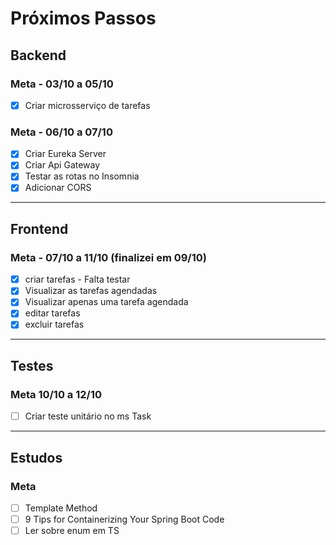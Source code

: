 # Próximos Passos

## Backend
### Meta - 03/10 a 05/10
- [x] Criar microsserviço de tarefas

### Meta - 06/10 a 07/10
- [x] Criar Eureka Server
- [x] Criar Api Gateway
- [x] Testar as rotas no Insomnia
- [x] Adicionar CORS

---

## Frontend
### Meta - 07/10 a 11/10 (finalizei em 09/10)
- [x] criar tarefas - Falta testar
- [x] Visualizar as tarefas agendadas
- [x] Visualizar apenas uma tarefa agendada
- [x] editar tarefas
- [x] excluir tarefas

---

## Testes
### Meta 10/10 a 12/10
- [ ] Criar teste unitário no ms Task

---

## Estudos
### Meta
- [ ] Template Method
- [ ] 9 Tips for Containerizing Your Spring Boot Code
- [ ] Ler sobre enum em TS
